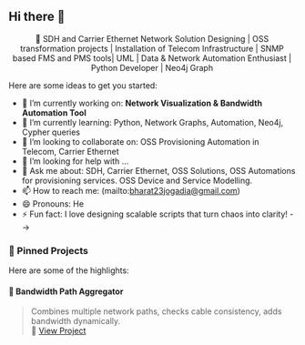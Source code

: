 ## Hi there 👋

<p align="center">🚀 SDH and Carrier Ethernet Network Solution Designing | OSS transformation projects | Installation of Telecom Infrastructure | SNMP based FMS and PMS tools| UML | Data & Network Automation Enthusiast | Python Developer | Neo4j Graph </p>
Here are some ideas to get you started:

- 🔭 I’m currently working on: **Network Visualization & Bandwidth Automation Tool**
- 🌱 I’m currently learning: Python, Network Graphs, Automation, Neo4j, Cypher queries
- 👯 I’m looking to collaborate on: OSS Provisioning Automation in Telecom, Carrier Ethernet
- 🤔 I’m looking for help with ...
- 💬 Ask me about: SDH, Carrier Ethernet, OSS Solutions, OSS Automations for provisioning services. OSS Device and Service Modelling.
- 📫 How to reach me: (mailto:bharat23jogadia@gmail.com)
- 😄 Pronouns: He
- ⚡ Fun fact: I love designing scalable scripts that turn chaos into clarity!
-->

### 📌 Pinned Projects

Here are some of the highlights:

#### 📶 Bandwidth Path Aggregator
> Combines multiple network paths, checks cable consistency, adds bandwidth dynamically.  
> 🔗 [View Project]((https://github.com/users/bharat23jogadia/projects/3))
